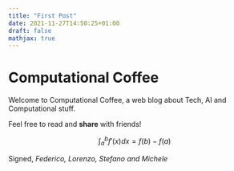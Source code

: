 ```yaml
---
title: "First Post"
date: 2021-11-27T14:50:25+01:00
draft: false
mathjax: true
---
```


# Computational Coffee

Welcome to Computational Coffee, a web blog about Tech, AI and Computational stuff.

Feel free to read and **share** with friends!

$$\int_{a}^bf'(x)dx=f(b)-f(a)$$

Signed,
*Federico, Lorenzo, Stefano and Michele*
